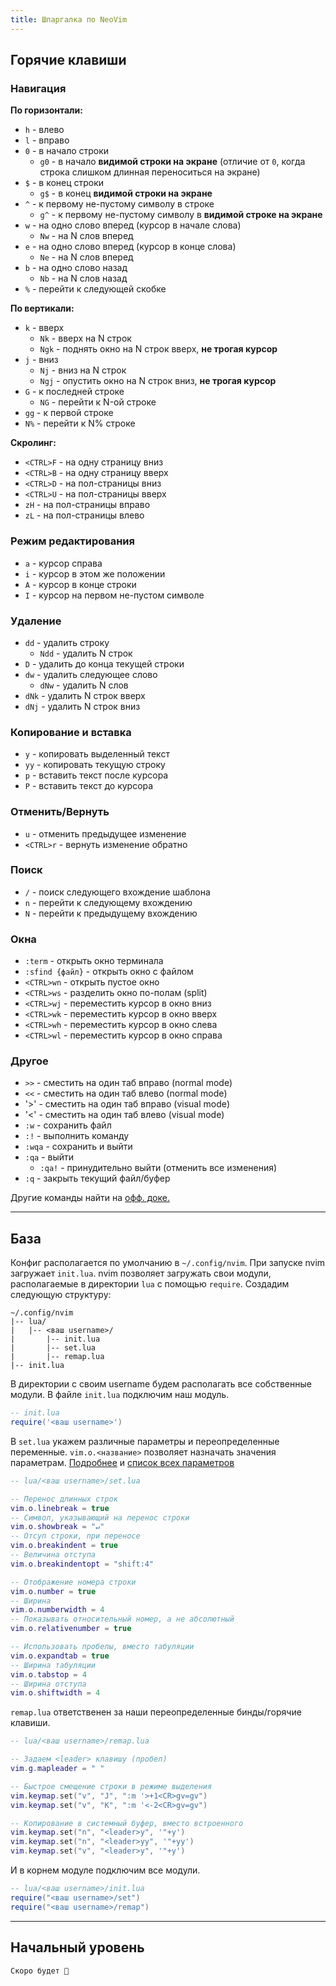 ```yaml
---
title: Шпаргалка по NeoVim
---
```


## Горячие клавиши

### Навигация

**По горизонтали:**

- `h` - влево
- `l` - вправо
- `0` - в начало строки
  - `g0` - в начало **видимой строки на экране** (отличие от `0`, когда строка слишком длинная переноситься на экране)
- `$` - в конец строки
  - `g$` - в конец **видимой строки на экране**
- `^` - к первому не-пустому символу в строке
  - `g^` - к первому не-пустому символу в **видимой строке на экране**
- `w` - на одно слово вперед (курсор в начале слова)
  - `Nw` - на N слов вперед
- `e` - на одно слово вперед (курсор в конце слова)
  - `Ne` - на N слов вперед
- `b` - на одно слово назад
  - `Nb` - на N слов назад
- `%` - перейти к следующей скобке

**По вертикали:**

- `k` - вверх
  - `Nk` - вверх на N строк
  - `Ngk` - поднять окно на N строк вверх, **не трогая курсор**
- `j` - вниз
  - `Nj` - вниз на N строк
  - `Ngj` - опустить окно на N строк вниз, **не трогая курсор**
- `G` - к последней строке
  - `NG` - перейти к N-ой строке
- `gg` - к первой строке
- `N%` - перейти к N% строке

**Скролинг:**

- `<CTRL>F` - на одну страницу вниз
- `<CTRL>B` - на одну страницу вверх
- `<CTRL>D` - на пол-страницы вниз
- `<CTRL>U` - на пол-страницы вверх
- `zH` - на пол-страницы вправо
- `zL` - на пол-страницы влево

### Режим редактирования

- `a` - курсор справа
- `i` - курсор в этом же положении
- `A` - курсор в конце строки
- `I` - курсор на первом не-пустом символе

### Удаление

- `dd` - удалить строку
  - `Ndd` - удалить N строк
- `D` - удалить до конца текущей строки
- `dw` - удалить следующее слово
  - `dNw` - удалить N слов
- `dNk` - удалить N строк вверх
- `dNj` - удалить N строк вниз

### Копирование и вставка

- `y` - копировать выделенный текст
- `yy` - копировать текущую строку
- `p` - вставить текст после курсора
- `P` - вставить текст до курсора

### Отменить/Вернуть

- `u` - отменить предыдущее изменение
- `<CTRL>r` - вернуть изменение обратно

### Поиск

- `/` - поиск следующего вхождение шаблона
- `n` - перейти к следующему вхождению
- `N` - перейти к предыдущему вхождению

### Окна

- `:term` - открыть окно терминала
- `:sfind {файл}` - открыть окно с файлом
- `<CTRL>wn` - открыть пустое окно
- `<CTRL>ws` - разделить окно по-полам (split)
- `<CTRL>wj` - переместить курсор в окно вниз
- `<CTRL>wk` - переместить курсор в окно вверх
- `<CTRL>wh` - переместить курсор в окно слева
- `<CTRL>wl` - переместить курсор в окно справа

### Другое

- `>>` - сместить на один таб вправо (normal mode)
- `<<` - сместить на один таб влево (normal mode)
- '>' - сместить на один таб вправо (visual mode)
- '<' - сместить на один таб влево (visual mode)
- `:w` - сохранить файл
- `:!` - выполнить команду
- `:wqa` - сохранить и выйти
- `:qa` - выйти
  - `:qa!` - принудительно выйти (отменить все изменения)
- `:q` - закрыть текущий файл/буфер

Другие команды найти на [офф. доке.](https://neovim.io/doc/user/quickref.html)

---

## База

Конфиг располагается по умолчанию в `~/.config/nvim`. При запуске nvim загружает `init.lua`. nvim позволяет загружать свои модули, располагаемые в директории `lua` с помощью `require`. Создадим следующую структуру:

```
~/.config/nvim
|-- lua/
|   |-- <ваш username>/
|       |-- init.lua
|       |-- set.lua
|       |-- remap.lua
|-- init.lua
```

В директории с своим username будем располагать все собственные модули. В файле `init.lua` подключим наш модуль.

```lua
-- init.lua
require('<ваш username>')
```

В `set.lua` укажем различные параметры и переопределенные переменные.
`vim.o.<название>` позволяет назначать значения параметрам. [Подробнее](https://neovim.io/doc/user/lua-guide.html#_vim.opt) и [список всех параметров](https://neovim.io/doc/user/quickref.html#_options)

```lua
-- lua/<ваш username>/set.lua

-- Перенос длинных строк
vim.o.linebreak = true
-- Символ, указывающий на перенос строки
vim.o.showbreak = "↵"
-- Отсуп строки, при переносе
vim.o.breakindent = true
-- Величина отступа
vim.o.breakindentopt = "shift:4"

-- Отображение номера строки
vim.o.number = true
-- Ширина
vim.o.numberwidth = 4
-- Показывать относительный номер, а не абсолютный
vim.o.relativenumber = true

-- Использовать пробелы, вместо табуляции
vim.o.expandtab = true
-- Ширина табуляции
vim.o.tabstop = 4
-- Ширина отступа
vim.o.shiftwidth = 4
```

`remap.lua` ответственен за наши переопределенные бинды/горячие клавиши.

```lua
-- lua/<ваш username>/remap.lua

-- Задаем <leader> клавишу (пробел)
vim.g.mapleader = " "

-- Быстрое смещение строки в режиме выделения
vim.keymap.set("v", "J", ":m '>+1<CR>gv=gv")
vim.keymap.set("v", "K", ":m '<-2<CR>gv=gv")

-- Копирование в системный буфер, вместо встроенного
vim.keymap.set("n", "<leader>y", '"+y')
vim.keymap.set("n", "<leader>yy", '"+yy')
vim.keymap.set("v", "<leader>y", '"+y')
```

И в корнем модуле подключим все модули.

```lua
-- lua/<ваш username>/init.lua
require("<ваш username>/set")
require("<ваш username>/remap")
```

---

## Начальный уровень

```ad-info
Скоро будет 🚧
```
